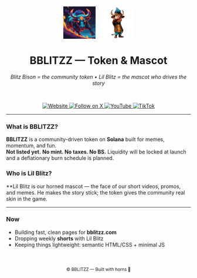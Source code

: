 <!-- Profile README for github.com/blitzbison1000000000 -->

<p align="center">
  <img src="https://raw.githubusercontent.com/blitzbison1000000000/blitz-bison-assets/refs/heads/main/logo.png" alt="BBLITZZ Bison Logo" height="88" />
  &nbsp;&nbsp;
  <img src="https://raw.githubusercontent.com/blitzbison1000000000/blitz-bison-assets/refs/heads/main/LilBlitz_02.png" alt="Lil Blitz" height="88" />
</p>

<h1 align="center">BBLITZZ — Token & Mascot</h1>

<p align="center">
  <em>Blitz Bison = the community token • Lil Blitz = the mascot who drives the story</em>
</p>

<br />

<!-- === 4 BUTTONS (Website + X + YouTube + TikTok) === -->
<p align="center">
  <a href="https://www.bblitzz.com" target="_blank">
    <img alt="Website" src="https://img.shields.io/badge/Website-bblitzz.com-111111?style=for-the-badge&logo=google-chrome&logoColor=white">
  </a>
  <a href="https://x.com/BisonBlitz" target="_blank">
    <img alt="Follow on X" src="https://img.shields.io/badge/Follow_on_X-000000?style=for-the-badge&logo=x&logoColor=white">
  </a>
  <a href="https://www.youtube.com/@BlitzBisonBBLITZZ" target="_blank">
    <img alt="YouTube" src="https://img.shields.io/badge/YouTube-FF0000?style=for-the-badge&logo=youtube&logoColor=white">
  </a>
  <a href="https://www.tiktok.com/@bisonblitz" target="_blank">
    <img alt="TikTok" src="https://img.shields.io/badge/TikTok-010101?style=for-the-badge&logo=tiktok&logoColor=white">
  </a>
</p>

---

### What is BBLITZZ?
**BBLITZZ** is a community-driven token on **Solana** built for memes, momentum, and fun.  
**Not listed yet.** **No mint. No taxes. No BS.** Liquidity will be locked at launch and a deflationary burn schedule is planned.

### Who is Lil Blitz?
**Lil Blitz is our horned mascot — the face of our short videos, promos, and memes. He makes the story stick; the token gives the community real skin in the game.

---

### Now
- Building fast, clean pages for **bblitzz.com**
- Dropping weekly **shorts** with Lil Blitz
- Keeping things lightweight: semantic HTML/CSS + minimal JS

<br />

<p align="center">
  <sub>© BBLITZZ — Built with horns 🐃</sub>
</p>


